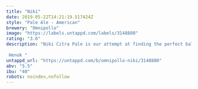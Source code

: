 ```yaml
---
title: "Niki"
date: 2019-05-22T14:21:19.517424Z
style: "Pale Ale - American"
brewery: "Omnipollo"
image: "https://labels.untappd.com/labels/3148880"
rating: "3.6"
description: "Niki Citra Pale is our attempt at finding the perfect balance between the hoppiness of an IPA and the drinkability of a pale ale. Resting at 5.5 % abv and meditatively hopped with our single most favorite hop - Citra - it drinks as beautifully on its own as it does paired with fatty foods such as a pizza or a burger. Sit back, sip back and relax. Cheers.  Henok "
untappd_url: "https://untappd.com/b/omnipollo-niki/3148880"
abv: "5.5"
ibu: "40"
robots: noindex,nofollow
---
```


